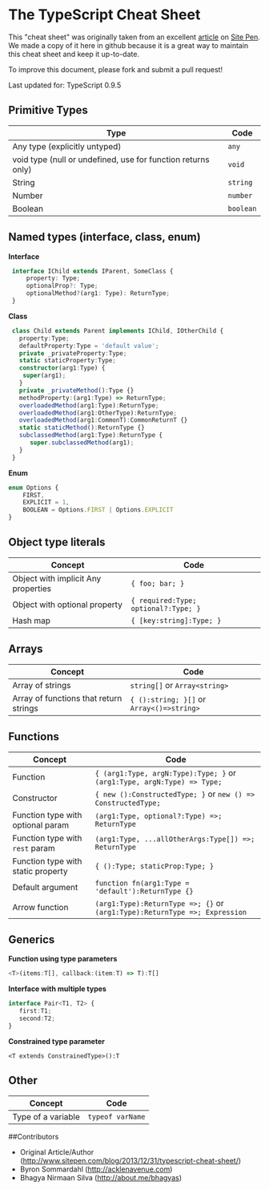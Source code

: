# The TypeScript Cheat Sheet

This "cheat sheet" was originally taken from an excellent [article](http://www.sitepen.com/blog/2013/12/31/typescript-cheat-sheet/) on [Site Pen](http://www.sitepen.com/). We made a copy of it here in github because it is a great way to maintain this cheat sheet and keep it up-to-date.

To improve this document, please fork and submit a pull request!

Last updated for: TypeScript 0.9.5

## Primitive Types

Type | Code      
--- | ---
Any type (explicitly untyped) | `any`
void type (null or undefined, use for function returns only) | `void`
String | `string`
Number | `number`
Boolean | `boolean`

## Named types (interface, class, enum)

**Interface**

```typescript
 interface IChild extends IParent, SomeClass {
     property: Type;
     optionalProp?: Type;
     optionalMethod?(arg1: Type): ReturnType;
 }
 ```

**Class**
```typescript
 class Child extends Parent implements IChild, IOtherChild {
   property:Type;
   defaultProperty:Type = 'default value';      
   private _privateProperty:Type;      
   static staticProperty:Type;      
   constructor(arg1:Type) {      
    super(arg1);      
   }      
   private _privateMethod():Type {}      
   methodProperty:(arg1:Type) => ReturnType;      
   overloadedMethod(arg1:Type):ReturnType;      
   overloadedMethod(arg1:OtherType):ReturnType;      
   overloadedMethod(arg1:CommonT):CommonReturnT {}      
   static staticMethod():ReturnType {}      
   subclassedMethod(arg1:Type):ReturnType {      
      super.subclassedMethod(arg1);      
   }      
 } 
```

**Enum**
```typescript
enum Options {
    FIRST,
    EXPLICIT = 1,
    BOOLEAN = Options.FIRST | Options.EXPLICIT
}
```

## Object type literals

Concept | Code      
--- | ---
Object with implicit Any properties | `{ foo; bar; }`
Object with optional property | `{ required:Type; optional?:Type; }`
Hash map | `{ [key:string]:Type; }`

## Arrays

Concept | Code      
--- | ---
Array of strings | `string[]` or `Array<string>`
Array of functions that return strings | `{ ():string; }[]` or `Array<()=>string>`

## Functions

Concept | Code      
--- | ---
Function | `{ (arg1:Type, argN:Type):Type; }` or `(arg1:Type, argN:Type) => Type;`
Constructor | `{ new ():ConstructedType; }` or `new () => ConstructedType;`
Function type with optional param | `(arg1:Type, optional?:Type) =>; ReturnType`
Function type with `rest` param | `(arg1:Type, ...allOtherArgs:Type[]) =>; ReturnType`
Function type with static property | `{ ():Type; staticProp:Type; }`
Default argument | `function fn(arg1:Type = 'default'):ReturnType {}`
Arrow function | `(arg1:Type):ReturnType =>; {}` or `(arg1:Type):ReturnType =>; Expression`

## Generics

**Function using type parameters**

```typescript
<T>(items:T[], callback:(item:T) => T):T[]
```

**Interface with multiple types**

```typescript
interface Pair<T1, T2> {
   first:T1;
   second:T2;
}
```

**Constrained type parameter**

```
<T extends ConstrainedType>():T
```

## Other

Concept | Code      
--- | ---
Type of a variable | `typeof varName`

##Contributors
- Original Article/Author (http://www.sitepen.com/blog/2013/12/31/typescript-cheat-sheet/)
- Byron Sommardahl (http://acklenavenue.com)
- Bhagya Nirmaan Silva (http://about.me/bhagyas)

